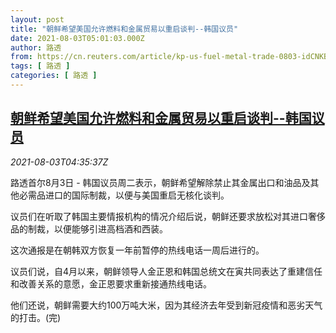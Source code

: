 ```yaml
---
layout: post
title: "朝鲜希望美国允许燃料和金属贸易以重启谈判--韩国议员"
date: 2021-08-03T05:01:03.000Z
author: 路透
from: https://cn.reuters.com/article/kp-us-fuel-metal-trade-0803-idCNKBS2F40D9
tags: [ 路透 ]
categories: [ 路透 ]
---
```

<!--1627966863000-->
[朝鲜希望美国允许燃料和金属贸易以重启谈判--韩国议员](https://cn.reuters.com/article/kp-us-fuel-metal-trade-0803-idCNKBS2F40D9)
------

<div>
<div><i>2021-08-03T04:35:37Z</i></div><p>路透首尔8月3日 - 韩国议员周二表示，朝鲜希望解除禁止其金属出口和油品及其他必需品进口的国际制裁，以便与美国重启无核化谈判。</p><p>议员们在听取了韩国主要情报机构的情况介绍后说，朝鲜还要求放松对其进口奢侈品的制裁，以便能够引进高档酒和西装。</p><p>这次通报是在朝韩双方恢复一年前暂停的热线电话一周后进行的。</p><p>议员们说，自4月以来，朝鲜领导人金正恩和韩国总统文在寅共同表达了重建信任和改善关系的意愿，金正恩要求重新接通热线电话。</p><p>他们还说，朝鲜需要大约100万吨大米，因为其经济去年受到新冠疫情和恶劣天气的打击。(完)</p>
</div>
